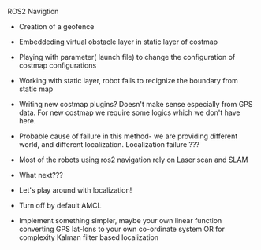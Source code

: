 ROS2 Navigtion

* Creation of a geofence 

* Embeddeding virtual obstacle layer in static layer of costmap 

* Playing with parameter( launch file) to change the configuration of costmap configurations 

* Working with static layer, robot fails to recignize the boundary from static map 

* Writing new costmap plugins? Doesn't make sense especially from GPS data. For new costmap we require some logics which we don't have here.

* Probable cause of failure in this method- we  are providing different world, and different localization. Localization failure ???

* Most of the robots using ros2 navigation rely on Laser scan and SLAM

* What next???

* Let's play around with localization! 

* Turn off by default AMCL  

* Implement something simpler, maybe your own linear function converting GPS lat-lons to your own co-ordinate system OR for complexity Kalman filter based localization

